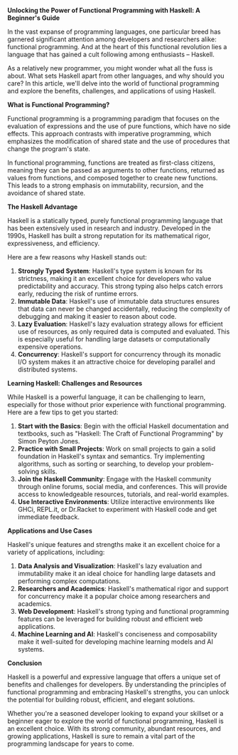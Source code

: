 **Unlocking the Power of Functional Programming with Haskell: A Beginner's Guide**

In the vast expanse of programming languages, one particular breed has garnered significant attention among developers and researchers alike: functional programming. And at the heart of this functional revolution lies a language that has gained a cult following among enthusiasts – Haskell.

As a relatively new programmer, you might wonder what all the fuss is about. What sets Haskell apart from other languages, and why should you care? In this article, we'll delve into the world of functional programming and explore the benefits, challenges, and applications of using Haskell.

**What is Functional Programming?**

Functional programming is a programming paradigm that focuses on the evaluation of expressions and the use of pure functions, which have no side effects. This approach contrasts with imperative programming, which emphasizes the modification of shared state and the use of procedures that change the program's state.

In functional programming, functions are treated as first-class citizens, meaning they can be passed as arguments to other functions, returned as values from functions, and composed together to create new functions. This leads to a strong emphasis on immutability, recursion, and the avoidance of shared state.

**The Haskell Advantage**

Haskell is a statically typed, purely functional programming language that has been extensively used in research and industry. Developed in the 1990s, Haskell has built a strong reputation for its mathematical rigor, expressiveness, and efficiency.

Here are a few reasons why Haskell stands out:

1. **Strongly Typed System**: Haskell's type system is known for its strictness, making it an excellent choice for developers who value predictability and accuracy. This strong typing also helps catch errors early, reducing the risk of runtime errors.
2. **Immutable Data**: Haskell's use of immutable data structures ensures that data can never be changed accidentally, reducing the complexity of debugging and making it easier to reason about code.
3. **Lazy Evaluation**: Haskell's lazy evaluation strategy allows for efficient use of resources, as only required data is computed and evaluated. This is especially useful for handling large datasets or computationally expensive operations.
4. **Concurrency**: Haskell's support for concurrency through its monadic I/O system makes it an attractive choice for developing parallel and distributed systems.

**Learning Haskell: Challenges and Resources**

While Haskell is a powerful language, it can be challenging to learn, especially for those without prior experience with functional programming. Here are a few tips to get you started:

1. **Start with the Basics**: Begin with the official Haskell documentation and textbooks, such as "Haskell: The Craft of Functional Programming" by Simon Peyton Jones.
2. **Practice with Small Projects**: Work on small projects to gain a solid foundation in Haskell's syntax and semantics. Try implementing algorithms, such as sorting or searching, to develop your problem-solving skills.
3. **Join the Haskell Community**: Engage with the Haskell community through online forums, social media, and conferences. This will provide access to knowledgeable resources, tutorials, and real-world examples.
4. **Use Interactive Environments**: Utilize interactive environments like GHCi, REPL.it, or Dr.Racket to experiment with Haskell code and get immediate feedback.

**Applications and Use Cases**

Haskell's unique features and strengths make it an excellent choice for a variety of applications, including:

1. **Data Analysis and Visualization**: Haskell's lazy evaluation and immutability make it an ideal choice for handling large datasets and performing complex computations.
2. **Researchers and Academics**: Haskell's mathematical rigor and support for concurrency make it a popular choice among researchers and academics.
3. **Web Development**: Haskell's strong typing and functional programming features can be leveraged for building robust and efficient web applications.
4. **Machine Learning and AI**: Haskell's conciseness and composability make it well-suited for developing machine learning models and AI systems.

**Conclusion**

Haskell is a powerful and expressive language that offers a unique set of benefits and challenges for developers. By understanding the principles of functional programming and embracing Haskell's strengths, you can unlock the potential for building robust, efficient, and elegant solutions.

Whether you're a seasoned developer looking to expand your skillset or a beginner eager to explore the world of functional programming, Haskell is an excellent choice. With its strong community, abundant resources, and growing applications, Haskell is sure to remain a vital part of the programming landscape for years to come.